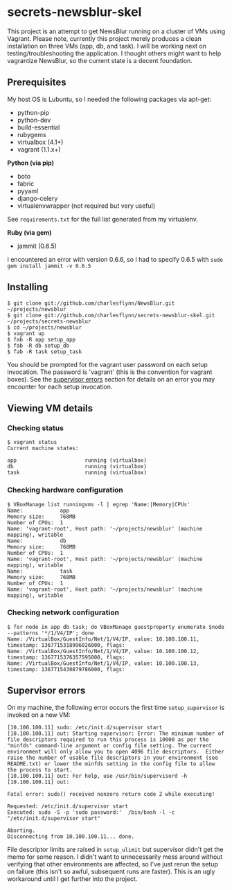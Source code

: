 # secrets-newsblur-skel
This project is an attempt to get NewsBlur running on a cluster of VMs using Vagrant. Please note, currently this project merely produces a clean installation on three VMs (app, db, and task). I will be working next on testing/troubleshooting the application. I thought others might want to help vagrantize NewsBlur, so the current state is a decent foundation.

## Prerequisites
My host OS is Lubuntu, so I needed the following packages via apt-get:

 * python-pip
 * python-dev
 * build-essential
 * rubygems
 * virtualbox (4.1+)
 * vagrant (1.1.x+)

**Python (via pip)**

 * boto
 * fabric
 * pyyaml
 * django-celery
 * virtualenvwrapper (not required but very useful)

See `requirements.txt` for the full list generated from my virtualenv.

**Ruby (via gem)**

 * jammit (0.6.5)

I encountered an error with version 0.6.6, so I had to specify 0.6.5 with `sudo gem install jammit -v 0.6.5`


## Installing
    $ git clone git://github.com/charlesflynn/NewsBlur.git ~/projects/newsblur
    $ git clone git://github.com/charlesflynn/secrets-newsblur-skel.git ~/projects/secrets-newsblur
    $ cd ~/projects/newsblur
    $ vagrant up
    $ fab -R app setup_app
    $ fab -R db setup_db
    $ fab -R task setup_task

You should be prompted for the vagrant user password on each setup invocation. The password is 'vagrant' (this is the convention for vagrant boxes). See the <a href="#supervisor-errors">supervisor errors</a> section for details on an error you may encounter for each setup invocation.

## Viewing VM details
### Checking status
    $ vagrant status
    Current machine states:

    app                      running (virtualbox)
    db                       running (virtualbox)
    task                     running (virtualbox)

### Checking hardware configuration
    $ VBoxManage list runningvms -l | egrep 'Name:|Memory|CPUs'
    Name:            app
    Memory size:     768MB
    Number of CPUs:  1
    Name: 'vagrant-root', Host path: '~/projects/newsblur' (machine mapping), writable
    Name:            db
    Memory size:     768MB
    Number of CPUs:  1
    Name: 'vagrant-root', Host path: '~/projects/newsblur' (machine mapping), writable
    Name:            task
    Memory size:     768MB
    Number of CPUs:  1
    Name: 'vagrant-root', Host path: '~/projects/newsblur' (machine mapping), writable

### Checking network configuration
    $ for node in app db task; do VBoxManage guestproperty enumerate $node --patterns '*/1/V4/IP'; done
    Name: /VirtualBox/GuestInfo/Net/1/V4/IP, value: 10.100.100.11, timestamp: 1367715318996026000, flags:
    Name: /VirtualBox/GuestInfo/Net/1/V4/IP, value: 10.100.100.12, timestamp: 1367715376357595000, flags:
    Name: /VirtualBox/GuestInfo/Net/1/V4/IP, value: 10.100.100.13, timestamp: 1367715430879786000, flags:

## Supervisor errors
On my machine, the following error occurs the first time `setup_supervisor` is invoked on a new VM:

    [10.100.100.11] sudo: /etc/init.d/supervisor start
    [10.100.100.11] out: Starting supervisor: Error: The minimum number of file descriptors required to run this process is 10000 as per the "minfds" command-line argument or config file setting. The current environment will only allow you to open 4096 file descriptors.  Either raise the number of usable file descriptors in your environment (see README.txt) or lower the minfds setting in the config file to allow the process to start.
    [10.100.100.11] out: For help, use /usr/bin/supervisord -h
    [10.100.100.11] out:

    Fatal error: sudo() received nonzero return code 2 while executing!

    Requested: /etc/init.d/supervisor start
    Executed: sudo -S -p 'sudo password:'  /bin/bash -l -c "/etc/init.d/supervisor start"

    Aborting.
    Disconnecting from 10.100.100.11... done.

File descriptor limits are raised in `setup_ulimit` but supervisor didn't get the memo for some reason. I didn't want to unnecessarily mess around without verifying that other environments are affected, so I've just rerun the setup on failure (this isn't so awful, subsequent runs are faster). This is an ugly workaround until I get further into the project.
